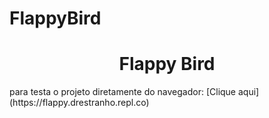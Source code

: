 # FlappyBird
<h1 align="center"> Flappy Bird </h1>
para testa o projeto diretamente do navegador: [Clique aqui](https://flappy.drestranho.repl.co)
